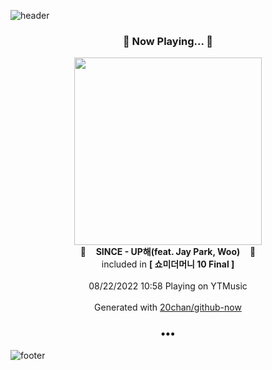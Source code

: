 ![header](https://capsule-render.vercel.app/api?type=wave&height=170&section=header&text=Hi.%20I'm%20SHIFT&fontColor=090707&fontAlignX=45&fontAlignY=65&fontSize=100)

<h3 align="center">🎵 Now Playing... 🎵</h3>
<p align="center">
  <a href="https://music.youtube.com/watch?v=-TGBhF2PVE8">
    <img width="300" src="https://lh3.googleusercontent.com/k2wRvkSpnpeSezE0EPjxlyWQLSKXexWKHBtHsdOnD4B8R1vPPXjkHroPlPWsjCSN_bMRw0TFdlirfWk">
  </a>
  <br>
  🎵&nbsp&nbsp&nbsp <b>SINCE - UP해(feat. Jay Park, Woo)</b> &nbsp&nbsp&nbsp🎵
  <br>
  included in <b>[ 쇼미더머니 10 Final ]</b>
  
  <br />
  <br />
  08/22/2022 10:58 Playing on YTMusic
  <br />
  <br />
  Generated with <a href="https://github.com/20chan/github-now">20chan/github-now</a>
</p>

<h3 align="center">•••</h3>

![footer](https://capsule-render.vercel.app/api?type=wave&height=150&section=footer)
